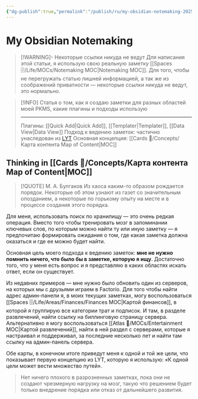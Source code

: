 ```yaml
---
{"dg-publish":true,"permalink":"/publish/ru/my-obsidian-notemaking-2025-01-06/","tags":["site","note/article"],"updated":"2025-01-07T05:07:37.640+04:00"}
---
```


# My Obsidian Notemaking

> [!WARNING]- Некоторые ссылки никуда не ведут
> Для написания этой статьи, я использую свою реальную заметку [[Spaces 🗄/Life/MOCs/Notemaking MOC\|Notemaking MOC]]. 
> Для того, чтобы не перегружать статью лишней информацией, а так же из соображений приватности — некоторые ссылки никуда не ведут, это нормально.

> [!INFO]
> Статья о том, как я создаю заметки для разных областей моей PKMS, какие плагины и подходы использую
> ___
> Плагины: [[Quick Add\|Quick Add]], [[Templater\|Templater]], [[Data View\|Data View]]
> Подход к ведению заметок: частично унаследован из [LYT](https://forum.obsidian.md/t/lyt-kit-6-downloadable-and-now-with-lessons/390)
> Основная концепция: [[Cards 📇/Concepts/Карта контента Map of Content\|MOC]]

## Thinking in [[Cards 📇/Concepts/Карта контента Map of Content\|MOC]]

> [!QUOTE] М. А. Булгаков
> Из хаоса каким-то образом рождается порядок. Некоторые об этом узнают из газет со значительным опозданием, а некоторые по горькому опыту на месте и в процессе создания этого порядка.  

Для меня, использовать поиск по хранилищу — это очень редкая операция. Вместо того чтобы тренировать мозг в запоминании ключевых слов, по которым можно найти ту или иную заметку — я предпочитаю формировать ожидания о том, где какая заметка должна оказаться и где ее можно будет найти.

Основная цель моего подхода к ведению заметок: **мне не нужно помнить ничего, что было бы в заметке, которую я ищу**. Достаточно того, что у меня есть вопрос и я представляю в каких областях искать ответ, если он существует.

Из недавних примеров — мне нужно было обновить один из серверов, на которых мы с друзьями играем в Factorio. Для того чтобы найти адрес админ-панели я, в моих текущих заметках, могу воспользоваться [[Spaces 🗄/Life/Areas/Finances/Finances MOC\|Картой финансов]], в которой я группирую все категории трат и подписок. И там, в разделе развлечений, найти ссылку на биллинговую страницу сервера.
Альтернативно я могу воспользоваться [[Atlas 🧭/MOCs/Entertainment MOC\|Картой развлечений]], найти в ней раздел с серверами, которые я настраивал и поддерживал, за последние несколько лет и найти там ссылку на админ-панель сервера.

Обе карты, в конечном итоге приведут меня к одной и той же цели, что показывает первую концепцию из LYT, которую я использую: «К одной цели может вести множество путей».

> Нет ничего плохого в разрозненных заметках, пока они не создают чрезмерную нагрузку на мозг, такую что решением будет только внедрение порядка или отказ от дальнейшего развития.